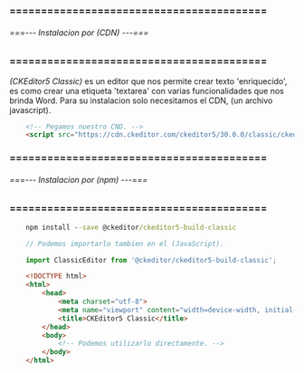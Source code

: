 ### ========================================= ###
###### ===--- Instalacion por (CDN) ---=== ######
### ========================================= ###

_(CKEditor5 Classic)_ es un editor que nos permite crear texto 'enriquecido', es como crear una etiqueta 
'textarea' con varias funcionalidades que nos brinda Word. Para su instalacion solo necesitamos el CDN, 
(un archivo javascript).

```html
	<!-- Pegamos nuestro CND. -->
    <script src="https://cdn.ckeditor.com/ckeditor5/30.0.0/classic/ckeditor.js"></script>
```

### ========================================= ###
###### ===--- Instalacion por (npm) ---=== ######
### ========================================= ###

<!-- Instalamos (CKEditor5 Classic) por (npm). -->

```bat
	npm install --save @ckeditor/ckeditor5-build-classic
```

<!-- Podemos importar (CKEditor5 Classic) directamente en nuestro codigo JavaScript. -->

```javascript
	// Podemos importarlo tambien en el (JavaScript).

	import ClassicEditor from '@ckeditor/ckeditor5-build-classic';
```

<!-- Listo para utilizar en el HTML. -->

```html
	<!DOCTYPE html>
	<html>
		<head>
			<meta charset="utf-8">
			<meta name="viewport" content="width=device-width, initial-scale=1">
			<title>CKEditor5 Classic</title>
		</head>
		<body>
			<!-- Podemos utilizarlo directamente. -->
		</body>
	</html>
```